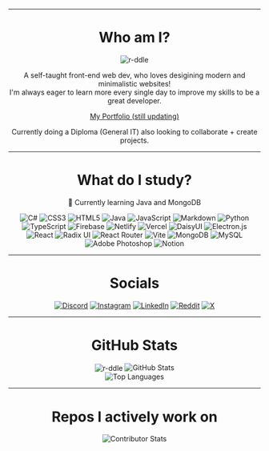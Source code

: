 
---

<h1 align="center">Who am I?</h1>
<p align="center"> <img src="https://komarev.com/ghpvc/?username=r-ddle&label=stalkers&color=cc33e1&style=plastic" alt="r-ddle" /> </p>
<p align="center">A self-taught front-end web dev, who loves desigining modern and minimalistic websites!
<br>
I'm always eager to learn more every single day to improve my skills to be a great developer.</p>
<p align="center"><a href="https://r-ddle.me" target="_blank">My Portfolio (still updating)</a></p>
<p align="center">Currently doing a Diploma (General IT) also looking to collaborate + create projects.</p>

---

<h1 align="center">What do I study?</h1>
<p align="center">💫 Currently learning Java and MongoDB</p>

<p align="center">
  <img src="https://img.shields.io/badge/c%23-%23239120.svg?style=flat&logo=csharp&logoColor=white" alt="C#">
  <img src="https://img.shields.io/badge/css3-%231572B6.svg?style=flat&logo=css3&logoColor=white" alt="CSS3">
  <img src="https://img.shields.io/badge/html5-%23E34F26.svg?style=flat&logo=html5&logoColor=white" alt="HTML5">
  <img src="https://img.shields.io/badge/java-%23ED8B00.svg?style=flat&logo=openjdk&logoColor=white" alt="Java">
  <img src="https://img.shields.io/badge/javascript-%23323330.svg?style=flat&logo=javascript&logoColor=%23F7DF1E" alt="JavaScript">
  <img src="https://img.shields.io/badge/markdown-%23000000.svg?style=flat&logo=markdown&logoColor=white" alt="Markdown">
  <img src="https://img.shields.io/badge/python-3670A0?style=flat&logo=python&logoColor=ffdd54" alt="Python">
  <img src="https://img.shields.io/badge/typescript-%23007ACC.svg?style=flat&logo=typescript&logoColor=white" alt="TypeScript">
  <img src="https://img.shields.io/badge/firebase-%23039BE5.svg?style=flat&logo=firebase" alt="Firebase">
  <img src="https://img.shields.io/badge/netlify-%23000000.svg?style=flat&logo=netlify&logoColor=#00C7B7" alt="Netlify">
  <img src="https://img.shields.io/badge/vercel-%23000000.svg?style=flat&logo=vercel&logoColor=white" alt="Vercel">
  <img src="https://img.shields.io/badge/daisyui-5A0EF8?style=flat&logo=daisyui&logoColor=white" alt="DaisyUI">
  <img src="https://img.shields.io/badge/Electron-191970?style=flat&logo=Electron&logoColor=white" alt="Electron.js">
  <img src="https://img.shields.io/badge/react-%2320232a.svg?style=flat&logo=react&logoColor=%2361DAFB" alt="React">
  <img src="https://img.shields.io/badge/radix%20ui-161618.svg?style=flat&logo=radix-ui&logoColor=white" alt="Radix UI">
  <img src="https://img.shields.io/badge/React_Router-CA4245?style=flat&logo=react-router&logoColor=white" alt="React Router">
  <img src="https://img.shields.io/badge/vite-%23646CFF.svg?style=flat&logo=vite&logoColor=white" alt="Vite">
  <img src="https://img.shields.io/badge/MongoDB-%234ea94b.svg?style=flat&logo=mongodb&logoColor=white" alt="MongoDB">
  <img src="https://img.shields.io/badge/mysql-4479A1.svg?style=flat&logo=mysql&logoColor=white" alt="MySQL">
  <img src="https://img.shields.io/badge/adobe%20photoshop-%2331A8FF.svg?style=flat&logo=adobe%20photoshop&logoColor=white" alt="Adobe Photoshop">
  <img src="https://img.shields.io/badge/Notion-%23000000.svg?style=flat&logo=notion&logoColor=white" alt="Notion">
</p>

---
<h1 align="center">Socials</h1>
<p align="center">
  <a href="https://discord.com/users/1040597411116089424"><img src="https://img.shields.io/badge/Discord-%237289DA.svg?logo=discord&logoColor=white" alt="Discord"></a>
  <a href="https://instagram.com/everybodyhatesriddle"><img src="https://img.shields.io/badge/Instagram-%23E4405F.svg?logo=Instagram&logoColor=white" alt="Instagram"></a>
  <a href="https://linkedin.com/in/r-ddle"><img src="https://img.shields.io/badge/LinkedIn-%230077B5.svg?logo=linkedin&logoColor=white" alt="LinkedIn"></a>
  <a href="https://reddit.com/user/antriddle"><img src="https://img.shields.io/badge/Reddit-%23FF4500.svg?logo=Reddit&logoColor=white" alt="Reddit"></a>
  <a href="https://x.com/AntRiddle"><img src="https://img.shields.io/badge/X-black.svg?logo=X&logoColor=white" alt="X"></a>
</p>

---
<h1 align="center">GitHub Stats</h1>
<p align="center">
    <img align="center" src="https://github-readme-streak-stats.herokuapp.com/?user=r-ddle&theme=dark" alt="r-ddle" />
  <img src="https://github-readme-stats.vercel.app/api?username=r-ddle&theme=rose_pine&hide_border=true&include_all_commits=true&count_private=true" alt="GitHub Stats">
  <br>
  <img src="https://github-readme-stats.vercel.app/api/top-langs/?username=r-ddle&theme=rose_pine&hide_border=true&include_all_commits=true&count_private=true&layout=compact" alt="Top Languages">
</p>

---
<h1 align="center">Repos I actively work on</h1>
<p align="center">
  <img src="https://github-contributor-stats.vercel.app/api?username=r-ddle&limit=5&theme=dark&combine_all_yearly_contributions=true" alt="Contributor Stats">
</p>
